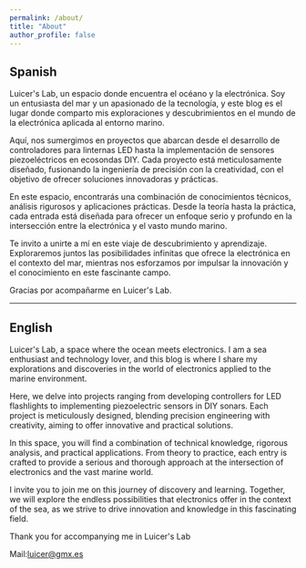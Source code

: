 ```yaml
---
permalink: /about/
title: "About"
author_profile: false
---
```

## Spanish
Luicer's Lab, un espacio donde encuentra el océano y la  electrónica. Soy un entusiasta del mar y un apasionado de la tecnología, y este blog es el lugar donde comparto mis exploraciones y descubrimientos en el mundo de la electrónica aplicada al entorno marino.

Aquí, nos sumergimos en proyectos que abarcan desde el desarrollo de controladores para linternas LED hasta la implementación de sensores piezoeléctricos en ecosondas DIY. Cada proyecto está meticulosamente diseñado, fusionando la ingeniería de precisión con la creatividad, con el objetivo de ofrecer soluciones innovadoras y prácticas.

En este espacio, encontrarás una combinación de conocimientos técnicos, análisis rigurosos y aplicaciones prácticas. Desde la teoría hasta la práctica, cada entrada está diseñada para ofrecer un enfoque serio y profundo en la intersección entre la electrónica y el vasto mundo marino.

Te invito a unirte a mí en este viaje de descubrimiento y aprendizaje. Exploraremos juntos las posibilidades infinitas que ofrece la electrónica en el contexto del mar, mientras nos esforzamos por impulsar la innovación y el conocimiento en este fascinante campo.

Gracias por acompañarme en Luicer's Lab.

***
## English
Luicer's Lab, a space where the ocean meets electronics. I am a sea enthusiast and technology lover, and this blog is where I share my explorations and discoveries in the world of electronics applied to the marine environment.

Here, we delve into projects ranging from developing controllers for LED flashlights to implementing piezoelectric sensors in DIY sonars. Each project is meticulously designed, blending precision engineering with creativity, aiming to offer innovative and practical solutions.

In this space, you will find a combination of technical knowledge, rigorous analysis, and practical applications. From theory to practice, each entry is crafted to provide a serious and thorough approach at the intersection of electronics and the vast marine world.

I invite you to join me on this journey of discovery and learning. Together, we will explore the endless possibilities that electronics offer in the context of the sea, as we strive to drive innovation and knowledge in this fascinating field.

Thank you for accompanying me in Luicer's Lab




Mail:[luicer@gmx.es](mailto:luicer@gmx.es)